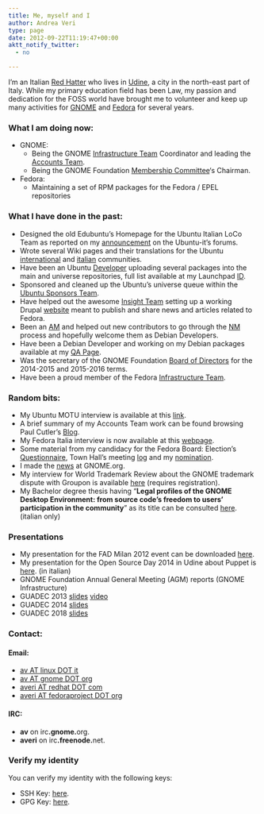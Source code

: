 ```yaml
---
title: Me, myself and I
author: Andrea Veri
type: page
date: 2012-09-22T11:19:47+00:00
aktt_notify_twitter:
  - no

---
```

I&#8217;m an Italian [Red Hatter][1] who lives in [Udine][2], a city in the north-east part of Italy. While my primary education field has been Law, my passion and dedication for the FOSS world have brought me to volunteer and keep up many activities for [GNOME][3] and [Fedora][4] for several years.

### What I am doing now:

  * GNOME: 
      * Being the GNOME [Infrastructure Team][5] Coordinator and leading the [Accounts Team][6].
      * Being the GNOME Foundation [Membership Committee][7]&#8216;s Chairman.
  * Fedora: 
      * Maintaining a set of RPM packages for the Fedora / EPEL repositories

### What I have done in the past:

  * Designed the old Edubuntu&#8217;s Homepage for the Ubuntu Italian LoCo Team as reported on my [announcement][10] on the Ubuntu-it&#8217;s forums.
  * Wrote several Wiki pages and their translations for the Ubuntu [international][11] and [italian][12] communities.
  * Have been an Ubuntu [Developer][13] uploading several packages into the main and universe repositories, full list available at my Launchpad [ID][14].
  * Sponsored and cleaned up the Ubuntu&#8217;s universe queue within the [Ubuntu Sponsors Team][15].
  * Have helped out the awesome [Insight Team][16] setting up a working Drupal [website][17] meant to publish and share news and articles related to Fedora.
  * Been an [AM][18] and helped out new contributors to go through the [NM][19] process and hopefully welcome them as Debian Developers.
  * Have been a Debian Developer and working on my Debian packages available at my [QA Page][20].
  * Was the secretary of the GNOME Foundation [Board of Directors][21] for the 2014-2015 and 2015-2016 terms.
  * Have been a proud member of the Fedora [Infrastructure Team][8].

### Random bits:

  * My Ubuntu MOTU interview is available at this [link][22].
  * A brief summary of my Accounts Team work can be found browsing Paul Cutler&#8217;s [Blog][24].
  * My Fedora Italia interview is now available at this [webpage][25].
  * Some material from my candidacy for the Fedora Board: Election&#8217;s [Questionnaire][26], Town Hall&#8217;s meeting [log][27] and my [nomination][28].
  * I made the <a href="http://www.gnome.org/news/2013/03/behind-the-scene-andrea-veri-is-new-gnome-part-time-sysadmin/" target="_blank">news</a> at GNOME.org.
  * My interview for World Trademark Review about the GNOME trademark dispute with Groupon is available [here][29] (requires registration).
  * My Bachelor degree thesis having &#8220;**<span class="il">Legal</span> profiles of <span class="il">the </span><span class="il">GNOME</span> Desktop Environment: from source code&#8217;s freedom to users&#8217; participation in the community**&#8221; as its title can be consulted <a href="https://www.dragonsreach.it/files/Tesi-Andrea-Veri.pdf" target="_blank">here</a>. (italian only)

### Presentations

  * My presentation for the FAD Milan 2012 event can be downloaded <a href="http://averi.fedorapeople.org/The-Fedora-Infrastructure.odp" target="_blank">here</a>.
  * My presentation for the Open Source Day 2014 in Udine about Puppet is <a href="https://www.dragonsreach.it/files/open-source-day-2014" target="_blank">here</a>. (in italian)
  * GNOME Foundation Annual General Meeting (AGM) reports (GNOME Infrastructure)
   * GUADEC 2013 [slides](http://www.dragonsreach.it/wp-content/uploads/2013/08/The-GNOME-Infrastructure.odp) [video](http://www.superlectures.com/guadec2013/the-gnome-infrastructure) 
   * GUADEC 2014 [slides](https://www.dragonsreach.it/files/guadec-reports/guadec2014.html)
   * GUADEC 2018 [slides](https://www.dragonsreach.it/files/guadec-reports/guadec2018.html)

### Contact:

#### Email:

  * [av AT linux DOT it][30]
  * [av AT gnome DOT org][31]
  * [averi AT redhat DOT com][32]
  * [averi AT fedoraproject DOT org][33]

#### IRC:

  * **av** on irc<span style="font-weight: bold;">.gnome.</span>org.
  * **averi** on irc<span style="font-weight: bold;">.freenode.</span>net.

### Verify my identity

You can verify my identity with the following keys:

  * SSH Key: [here][34].
  * GPG Key: [here][35].

 [1]: https://www.redhat.com
 [2]: https://en.wikipedia.org/wiki/Udine
 [3]: https://www.gnome.org
 [4]: https://www.fedoraproject.org
 [5]: https://wiki.gnome.org/Sysadmin/Team
 [6]: https://wiki.gnome.org/AccountsTeam
 [7]: https://wiki.gnome.org/MembershipCommittee
 [8]: https://fedoraproject.org/wiki/Infrastructure
 [10]: http://forum.ubuntu-it.org/index.php?topic=79871.0
 [11]: https://wiki.ubuntu.com/AndreaVeri
 [12]: http://wiki.ubuntu-it.org/AndreaVeri
 [13]: https://launchpad.net/~motu
 [14]: https://launchpad.net/~av/+uploaded-packages
 [15]: https://launchpad.net/~ubuntu-sponsors
 [16]: https://fedoraproject.org/wiki/Insight
 [17]: https://insight.fedoraproject.org
 [18]: https://nm.debian.org/whoisam.php
 [19]: http://www.debian.org/devel/join/newmaint
 [20]: http://qa.debian.org/developer.php?login=and
 [21]: https://wiki.gnome.org/FoundationBoard
 [22]: http://behindmotu.wordpress.com/2007/10/16/andrea-veri
 [24]: https://www.paulcutler.org/blog/2010/01/gnome-accounts/ 
 [25]: http://www.fedora-it.org/news/justfedora/intervista-ad-andrea-veri-contributor-fedora-e-inventore-di-justfedora
 [26]: http://fedoraproject.org/wiki/F16_elections_questionnaire
 [27]: http://meetbot.fedoraproject.org/fedora-townhall/2011-05-30/fedora_board_town_hall.2011-05-30-19.01.log.html
 [28]: http://fedoraproject.org/w/index.php?title=Board_nominations&oldid=238761#Andrea_Veri_.28averi.29
 [29]: http://www.worldtrademarkreview.com/Blog/detail.aspx?g=9df9d63a-417f-4a95-88b2-d781008a47f3
 [30]: mailto:av@linux.it
 [31]: mailto:av@gnome.org
 [32]: mailto:averi@redhat.com
 [33]: mailto:averi@fedoraproject.org
 [34]: https://www.dragonsreach.it/files/ssh_key.asc
 [35]: https://www.dragonsreach.it/files/gpg_key.asc
